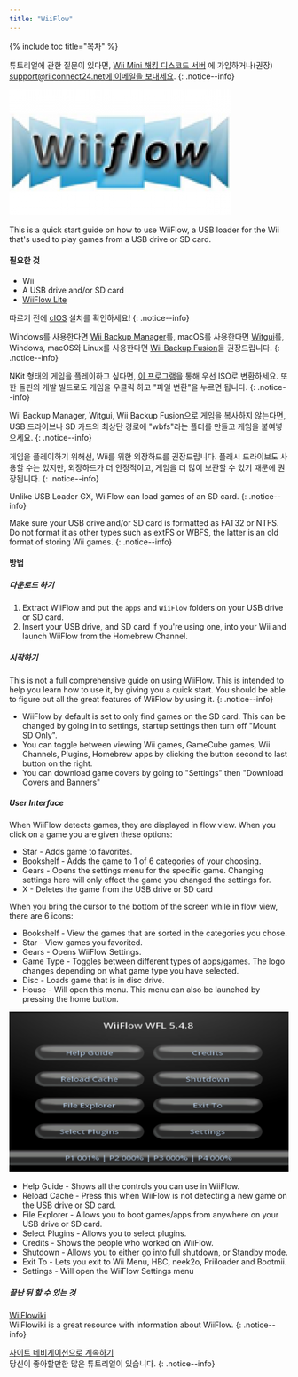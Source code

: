 ```yaml
---
title: "WiiFlow"
---
```


{% include toc title="목차" %}

튜토리얼에 관한 질문이 있다면, [Wii Mini 해킹 디스코드 서버](https://discord.gg/rc24) 에 가입하거나(권장) [support@riiconnect24.net에 이메일을 보내세요](mailto:support@riiconnect24.net).
{: .notice--info}

![WiiFlow](/images/wiiflowlogo.png)

This is a quick start guide on how to use WiiFlow, a USB loader for the Wii that's used to play games from a USB drive or SD card.

#### 필요한 것

* Wii
* A USB drive and/or SD card
* [WiiFlow Lite](https://hbb1.oscwii.org/hbb/wiiflow/wiiflow.zip)

따르기 전에 [cIOS](/cios) 설치를 확인하세요!
{: .notice--info}

Windows를 사용한다면 [Wii Backup Manager](/wiibackupmanager)를, macOS를 사용한다면 [Witgui](https://desairem.com/wordpress/category/witgui-download/)를, Windows, macOS와 Linux를 사용한다면 [Wii Backup Fusion](https://github.com/larsenv/Wii-Backup-Fusion)을 권장드립니다.
{: .notice--info}

NKit 형태의 게임을 플레이하고 싶다면, [이 프로그램](https://gbatemp.net/download/nkit.36157/)을 통해 우선 ISO로 변환하세요. 또한 돌핀의 개발 빌드로도 게임을 우클릭 하고 "파일 변환"을 누르면 됩니다.
{: .notice--info}

Wii Backup Manager, Witgui, Wii Backup Fusion으로 게임을 복사하지 않는다면, USB 드라이브나 SD 카드의 최상단 경로에 "wbfs"라는 폴더를 만들고 게임을 붙여넣으세요.
{: .notice--info}

게임을 플레이하기 위해선, Wii를 위한 외장하드를 권장드립니다. 플래시 드라이브도 사용할 수는 있지만, 외장하드가 더 안정적이고, 게임을 더 많이 보관할 수 있기 때문에 권장됩니다.
{: .notice--info}

Unlike USB Loader GX, WiiFlow can load games of an SD card.
{: .notice--info}

Make sure your USB drive and/or SD card is formatted as FAT32 or NTFS. Do not format it as other types such as extFS or WBFS, the latter is an old format of storing Wii games.
{: .notice--info}

#### 방법

##### 다운로드 하기

1. Extract WiiFlow and put the `apps` and `WiiFlow` folders on your USB drive or SD card.
2. Insert your USB drive, and SD card if you're using one, into your Wii and launch WiiFlow from the Homebrew Channel.

##### 시작하기

This is not a full comprehensive guide on using WiiFlow. This is intended to help you learn how to use it, by giving you a quick start. You should be able to figure out all the great features of WiiFlow by using it.
{: .notice--info}

* WiiFlow by default is set to only find games on the SD card. This can be changed by going in to settings, startup settings then turn off "Mount SD Only".
* You can toggle between viewing Wii games, GameCube games, Wii Channels, Plugins, Homebrew apps by clicking the button second to last button on the right.
* You can download game covers by going to "Settings" then "Download Covers and Banners"

##### User Interface

When WiiFlow detects games, they are displayed in flow view. When you click on a game you are given these options:

* Star - Adds game to favorites.
* Bookshelf - Adds the game to 1 of 6 categories of your choosing.
* Gears - Opens the settings menu for the specific game. Changing settings here will only effect the game you changed the settings for.
* X - Deletes the game from the USB drive or SD card

When you bring the cursor to the bottom of the screen while in flow view, there are 6 icons:

* Bookshelf - View the games that are sorted in the categories you chose.
* Star - View games you favorited.
* Gears - Opens WiiFlow Settings.
* Game Type - Toggles between different types of apps/games. The logo changes depending on what game type you have selected.
* Disc - Loads game that is in disc drive.
* House - Will open this menu. This menu can also be launched by pressing the home button.

![WF_menu](images/WFmenu.png)

* Help Guide - Shows all the controls you can use in WiiFlow.
* Reload Cache - Press this when WiiFlow is not detecting a new game on the USB drive or SD card.
* File Explorer - Allows you to boot games/apps from anywhere on your USB drive or SD card.
* Select Plugins - Allows you to select plugins.
* Credits - Shows the people who worked on WiiFlow.
* Shutdown - Allows you to either go into full shutdown, or Standby mode.
* Exit To - Lets you exit to Wii Menu, HBC, neek2o, Priiloader and Bootmii.
* Settings - Will open the WiiFlow Settings menu

##### 끝난 뒤 할 수 있는 것

[WiiFlowiki](https://sites.google.com/site/WiiFlowiki4/)<br> WiiFlowiki is a great resource with information about WiiFlow.
{: .notice--info}

[사이트 네비게이션으로 계속하기](site-navigation)<br>당신이 좋아할만한 많은 튜토리얼이 있습니다.
{: .notice--info}
